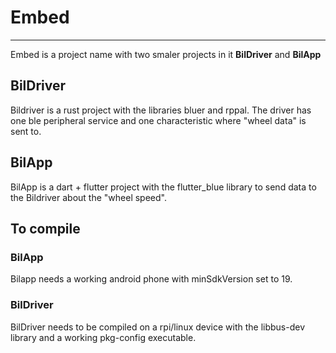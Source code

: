 # Embed
---
Embed is a project name with two smaler projects in it **BilDriver** and **BilApp**

## BilDriver
Bildriver is a rust project with the libraries bluer and rppal. The driver has one ble peripheral service and one characteristic where "wheel data" is sent to.


## BilApp
BilApp is a dart + flutter project with the flutter_blue library to send data to the Bildriver about the "wheel speed".



## To compile

### BilApp
Bilapp needs a working android phone with minSdkVersion set to 19.


### BilDriver
BilDriver needs to be compiled on a rpi/linux device with the libbus-dev library and a working pkg-config executable.
